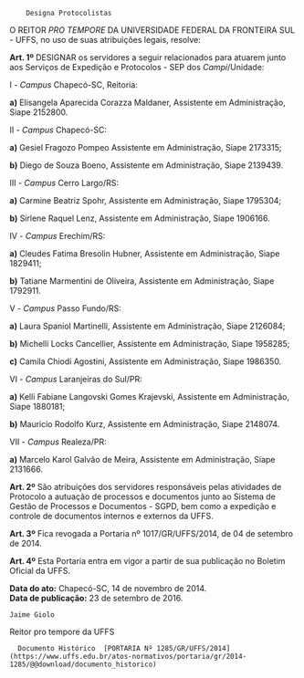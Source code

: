         Designa Protocolistas  

O REITOR *PRO TEMPORE* DA UNIVERSIDADE FEDERAL DA FRONTEIRA SUL - UFFS, no uso de suas atribuições legais, resolve:

 **Art. 1º** DESIGNAR os servidores a seguir relacionados para atuarem junto aos Serviços de Expedição e Protocolos - SEP dos *Campi*/Unidade:

 I - *Campus* Chapecó-SC, Reitoria:

 **a)** Elisangela Aparecida Corazza Maldaner, Assistente em Administração, Siape 2152800.

 II - *Campus* Chapecó-SC:

 **a)** Gesiel Fragozo Pompeo Assistente em Administração, Siape 2173315;

 **b)** Diego de Souza Boeno, Assistente em Administração, Siape 2139439.

 III - *Campus* Cerro Largo/RS:

 **a)** Carmine Beatriz Spohr, Assistente em Administração, Siape 1795304;

 **b)** Sirlene Raquel Lenz, Assistente em Administração, Siape 1906166.

 IV - *Campus* Erechim/RS:

 **a)** Cleudes Fatima Bresolin Hubner, Assistente em Administração, Siape 1829411;

 **b)** Tatiane Marmentini de Oliveira, Assistente em Administração, Siape 1792911.

 V - *Campus* Passo Fundo/RS:

 **a)** Laura Spaniol Martinelli, Assistente em Administração, Siape 2126084;

 **b)** Michelli Locks Cancellier, Assistente em Administração, Siape 1958285;

 **c)** Camila Chiodi Agostini, Assistente em Administração, Siape 1986350.

 VI - *Campus* Laranjeiras do Sul/PR:

 **a)** Kelli Fabiane Langovski Gomes Krajevski, Assistente em Administração, Siape 1880181;

 **b)** Mauricio Rodolfo Kurz, Assistente em Administração, Siape 2148074.

 VII - *Campus* Realeza/PR:

 **a)** Marcelo Karol Galvão de Meira, Assistente em Administração, Siape 2131666.

 **Art. 2º** São atribuições dos servidores responsáveis pelas atividades de Protocolo a autuação de processos e documentos junto ao Sistema de Gestão de Processos e Documentos - SGPD, bem como a expedição e controle de documentos internos e externos da UFFS.

 **Art. 3º** Fica revogada a Portaria nº 1017/GR/UFFS/2014, de 04 de setembro de 2014.

 **Art. 4º** Esta Portaria entra em vigor a partir de sua publicação no Boletim Oficial da UFFS.

  

   **Data do ato:** Chapecó-SC, 14 de novembro de 2014.   
 **Data de publicação:**  23 de setembro de 2016. 

    Jaime Giolo   
 Reitor pro tempore da UFFS 

      Documento Histórico  [PORTARIA Nº 1285/GR/UFFS/2014](https://www.uffs.edu.br/atos-normativos/portaria/gr/2014-1285/@@download/documento_historico)     
      